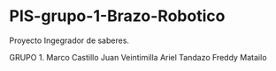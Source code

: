 # PIS-grupo-1-Brazo-Robotico
Proyecto Ingegrador de saberes.

GRUPO 1.
Marco Castillo
Juan Veintimilla
Ariel Tandazo
Freddy Matailo
